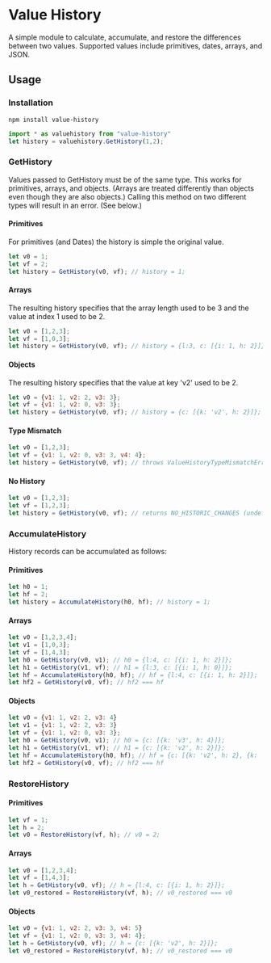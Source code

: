 # Value History
A simple module to calculate, accumulate, and restore the differences between two values. Supported values include primitives, dates, arrays, and JSON.
## Usage

### Installation
```
npm install value-history
```
```javascript
import * as valuehistory from "value-history"
let history = valuehistory.GetHistory(1,2);
```

### GetHistory
Values passed to GetHistory must be of the same type. This works for primitives, arrays, and objects. (Arrays are treated differently than objects even though they are also objects.) Calling this method on two different types will result in an error. (See below.)
#### Primitives
For primitives (and Dates) the history is simple the original value.
```javascript
let v0 = 1;
let vf = 2;
let history = GetHistory(v0, vf); // history = 1;
```

#### Arrays
The resulting history specifies that the array length used to be 3 and the value at index 1 used to be 2.
```javascript
let v0 = [1,2,3];
let vf = [1,0,3];
let history = GetHistory(v0, vf); // history = {l:3, c: [{i: 1, h: 2}]};
```

#### Objects
The resulting history specifies that the value at key 'v2' used to be 2.
```javascript
let v0 = {v1: 1, v2: 2, v3: 3};
let vf = {v1: 1, v2: 0, v3: 3};
let history = GetHistory(v0, vf); // history = {c: [{k: 'v2', h: 2}]};
```

#### Type Mismatch
```javascript
let v0 = [1,2,3];
let vf = {v1: 1, v2: 0, v3: 3, v4: 4};
let history = GetHistory(v0, vf); // throws ValueHistoryTypeMismatchError
```

#### No History
```javascript
let v0 = [1,2,3];
let vf = [1,2,3];
let history = GetHistory(v0, vf); // returns NO_HISTORIC_CHANGES (undefined)
```
### AccumulateHistory
History records can be accumulated as follows:
#### Primitives
```javascript
let h0 = 1;
let hf = 2;
let history = AccumulateHistory(h0, hf); // history = 1;
```
#### Arrays
```javascript
let v0 = [1,2,3,4];
let v1 = [1,0,3];
let vf = [1,4,3];
let h0 = GetHistory(v0, v1); // h0 = {l:4, c: [{i: 1, h: 2}]};
let h1 = GetHistory(v1, vf); // h1 = {l:3, c: [{i: 1, h: 0}]};
let hf = AccumulateHistory(h0, hf); // hf = {l:4, c: [{i: 1, h: 2}]};
let hf2 = GetHistory(v0, vf); // hf2 === hf
```
#### Objects
```javascript
let v0 = {v1: 1, v2: 2, v3: 4}
let v1 = {v1: 1, v2: 2, v3: 3}
let vf = {v1: 1, v2: 0, v3: 3};
let h0 = GetHistory(v0, v1); // h0 = {c: [{k: 'v3', h: 4}]};
let h1 = GetHistory(v1, vf); // h1 = {c: [{k: 'v2', h: 2}]};
let hf = AccumulateHistory(h0, hf); // hf = {c: [{k: 'v2', h: 2}, {k: 'v3', h: 4}]};
let hf2 = GetHistory(v0, vf); // hf2 === hf
```

### RestoreHistory
#### Primitives
```javascript
let vf = 1;
let h = 2;
let v0 = RestoreHistory(vf, h); // v0 = 2;
```
#### Arrays
```javascript
let v0 = [1,2,3,4];
let vf = [1,4,3];
let h = GetHistory(v0, vf); // h = {l:4, c: [{i: 1, h: 2}]};
let v0_restored = RestoreHistory(vf, h); // v0_restored === v0
```
#### Objects
```javascript
let v0 = {v1: 1, v2: 2, v3: 3, v4: 5}
let vf = {v1: 1, v2: 0, v3: 3, v4: 4};
let h = GetHistory(v0, vf); // h = {c: [{k: 'v2', h: 2}]};
let v0_restored = RestoreHistory(vf, h); // v0_restored === v0
```

